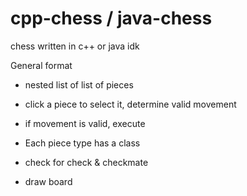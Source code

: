 # cpp-chess / java-chess
chess written in c++ or java idk

General format

* nested list of list of pieces

* click a piece to select it, determine valid movement
* if movement is valid, execute
* Each piece type has a class
* check for check & checkmate
* draw board

